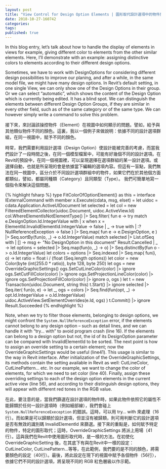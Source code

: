 ```yaml
---
layout: post
title: "View Control for Design Option Elements | 圖形取代設計選項中的物件顏色"
date: 2018-10-27-160742 
categories: 
tags: 
published: true
---
```

In this blog entry, let’s talk about how to handle the display of elements in views for example, giving different color to elements from the other similar elements. Here, I’ll demonstrate with an example: assigning distinctive colors to elements according to their different design options. 

Sometimes, we have to work with DesignOptions for considering different design possibilities to improve our planing, and after a while, in the same model file, we might have many design options. In Revit’s default setting, in one single View, we can only show one of the Design Options in their group. Or we can select “automatic”, which shows the content of the Design Option which is currently being edited. It has a blind spot. We can distinguish the elements between different Design Option Groups, if they are similar in every other field, such as of the same category or of the same type.
We can however simply write a command to solve this problem.

接下來，來討論該操控物件（Element）在視圖中如何顯示的問題。譬如，給予與其他類似物件不同的顏色。這裏，我以一個例子來做說明：依據不同的設計選項群組，在同一視圖中，賦予不同的顏色。

時常，我們需要利用設計選項（Design Option）使設計能被完善的考慮，而當我們設計了一段時間之後，在同一個模型檔案中，可能有好幾個不同的設計選項。在Revit的預設中，在同一個視圖裡，可以呈現選擇在選項群組的某一設計選項。或選擇自動，也就是所呈現的會是依據當下編輯的選項內容。但這有一盲點，我們無法在同一視圖中，區分介於不同設計選項群組中的物件，如果它們在於其他個方面都類似，譬如，都屬同種類（Category）且同類型（Type）。
我們可簡單地寫一個指令來解決這個問題。

{% highlight fsharp %}
type FitColorOfOptionElement() as this =
  interface IExternalCommand with
    member x.Execute(cdata, msg, elset) =
      let uidoc = cdata.Application.ActiveUIDocument
      let selected =
        let col = new FilteredElementCollector(uidoc.Document, uidoc.ActiveView.Id)
        col.WhereElementIsNotElementType()
        |> Seq.filter(
          fun e -> 
            try
              match e.DesignOption.Id.IntegerValue with
              | x when x = ElementId.InvalidElementId.IntegerValue -> false
              | _ -> true
            with
            | :? NullReferenceException -> false
        )
        |> Seq.map(
          fun e -> e.DesignOption, e
        )
        |> Seq.sortBy(fun(o, _) -> o.Id.IntegerValue)
      match selected |> List.ofSeq with
      | [] ->
        msg <- "No DesignOption in this document"
        Result.Cancelled
      | _ ->
        let options =
          selected |> Seq.map(fun(o, _) -> o) |> Seq.distinctBy(fun o -> o.Id.IntegerValue)
        let colors =
          options 
          |> Seq.indexed
          |> Seq.map(
            fun(i, o) -> 
              let ratio = float i / (float (Seq.length options))
              let color = new Color(byte (int(255.0 * ratio)), byte 128, byte 250)
              let ogs = new OverrideGraphicSettings()
              ogs.SetCutLineColor(color) |> ignore
              ogs.SetCutFillColor(color) |> ignore
              ogs.SetProjectionLineColor(color) |> ignore
              ogs.SetProjectionFillColor(color) |> ignore
              o, ogs
          )
        let t = new Transaction(uidoc.Document, string this)
        t.Start() |> ignore
        selected
        |> Seq.iter(
          fun(o, e) ->
            let _, ogs = 
              colors 
              |> Seq.find(fun(opt, _) -> opt.Id.IntegerValue = o.Id.IntegerValue)
            uidoc.ActiveView.SetElementOverrides(e.Id, ogs)
        )
        t.Commit() |> ignore
        Result.Succeeded
{% endhighlight %}

Note, when we try to filter those elements, belonging to design options, we might confront the ``System.NullReferenceException`` error, if the elements cannot belong to any design option – such as detail lines, and we can handle it with “try… with” to avoid program crash (line 16). If the elements can belong to a design option but not, the id of its DesignOption parameter can be compared with InvalidElementId to be sorted. The next point is how to assign an override setting to a certain element; now the OverrideGraphicSettings would be useful (line41). This usage is similar to the way in Revit interface. After initialization of the OverrideGraphicSettings, its methods contain the setting available in Revit as well: CutLineColor, CutLinePattern… etc. In our example, we want to change the color of elements, for which we need to set color (line 40). Finally, assign these overriding settings to each of the design option elements in the current active view (line 56), and according to their distinguish design options, they will appear with different red tones in the RGB value.

在此，要注意的是，當我們篩選在設計選項的物件時，如果此物件依照它的屬性不能歸類於任何一設計選項時（例如細部線），我們會碰上 ``System.NullReferenceExeception`` 的錯誤。這時，可以用 try… with 來處理（16行）。而如果是可以歸類於設計選項，但並沒有被歸類，則可用判斷它的設計選項是否有無效的識別碼 InvalidElementId 來篩選。接下來的重點是，如何賦予特定的物件，特定的圖形取代；這時，OverrideGraphicSettings 將派上用場（41行）。這與我們在Revit中使用圖形取代時，是一樣的方法。在初使化 OverrideGraphicSetting 後，在其底下有與在Revit中一樣的設定：CutLineColor, CutLinePattern…等等，在此範例，我們要的是不同的顏色，將需要顏色的設定（40行）。最後，將此設定在現下的視圖中賦予各個物件（56行），依據它們不同的設計選項，將呈現不同的 RGB 紅色層級以作示範。